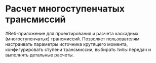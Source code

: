 
# Расчет многоступенчатых трансмиссий
#Веб-приложение для проектирования и расчета каскадных (многоступенчатых) трансмиссий. Позволяет пользователям настраивать параметры источника крутящего момента, конфигурировать ступени трансмиссии, выбирать типы передач и выполнять детальные расчеты.
